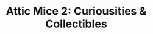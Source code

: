 ---
title: "Attic Mice 2: Curiousities & Collectibles"
url: /allentown/attic-mice-2-curiousities-and-collectibles/
shop: antiques
---